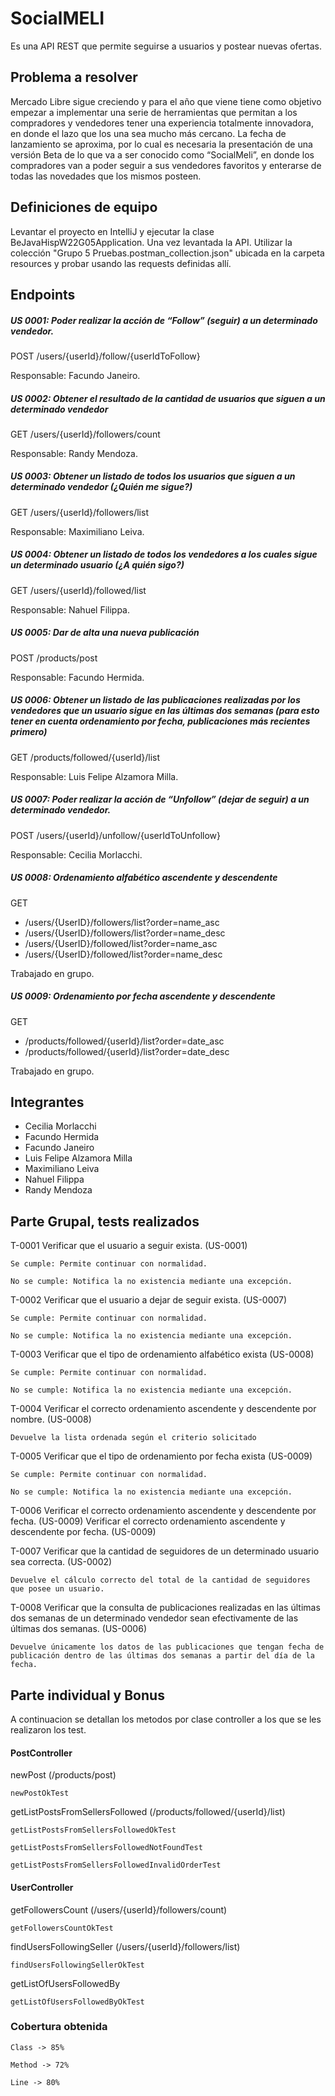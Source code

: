 # SocialMELI
Es una API REST que permite seguirse a usuarios y postear nuevas ofertas.

## Problema a resolver
Mercado Libre sigue creciendo y para el año que viene  tiene como objetivo empezar a implementar una serie de herramientas que permitan a los compradores y vendedores tener una experiencia totalmente innovadora, en donde el lazo que los una sea mucho más cercano.
La fecha de lanzamiento se aproxima, por lo cual es necesaria la presentación de una versión Beta de lo que va a ser conocido como “SocialMeli”, en donde los compradores van a poder seguir a sus vendedores favoritos y enterarse de todas las novedades que los mismos posteen.

## Definiciones de equipo
Levantar el proyecto en IntelliJ y ejecutar la clase BeJavaHispW22G05Application.
Una vez levantada la API. Utilizar la colección "Grupo 5 Pruebas.postman_collection.json" ubicada en la carpeta resources y probar usando las requests definidas allí.

## Endpoints
##### US 0001: Poder realizar la acción de “Follow” (seguir) a un determinado vendedor.
POST /users/{userId}/follow/{userIdToFollow}

Responsable: Facundo Janeiro.


##### US 0002: Obtener el resultado de la cantidad de usuarios que siguen a un determinado vendedor
GET /users/{userId}/followers/count

Responsable: Randy Mendoza.

##### US 0003: Obtener un listado de todos los usuarios que siguen a un determinado vendedor (¿Quién me sigue?)
GET /users/{userId}/followers/list

Responsable: Maximiliano Leiva.

##### US 0004: Obtener un listado de todos los vendedores a los cuales sigue un determinado usuario (¿A quién sigo?)
GET /users/{userId}/followed/list

Responsable: Nahuel Filippa.

##### US 0005: Dar de alta una nueva publicación
POST /products/post

Responsable: Facundo Hermida.

##### US 0006: Obtener un listado de las publicaciones realizadas por los vendedores que un usuario sigue en las últimas dos semanas (para esto tener en cuenta ordenamiento por fecha, publicaciones más recientes primero)
GET /products/followed/{userId}/list

Responsable: Luis Felipe Alzamora Milla.

##### US 0007: Poder realizar la acción de “Unfollow” (dejar de seguir) a un determinado vendedor.
POST /users/{userId}/unfollow/{userIdToUnfollow}

Responsable: Cecilia Morlacchi.

##### US 0008: Ordenamiento alfabético ascendente y descendente
GET
- /users/{UserID}/followers/list?order=name_asc
- /users/{UserID}/followers/list?order=name_desc
- /users/{UserID}/followed/list?order=name_asc
- /users/{UserID}/followed/list?order=name_desc

Trabajado en grupo.

##### US 0009: Ordenamiento por fecha ascendente y descendente

GET
- /products/followed/{userId}/list?order=date_asc
- /products/followed/{userId}/list?order=date_desc

Trabajado en grupo.

## Integrantes
- Cecilia Morlacchi
- Facundo Hermida
- Facundo Janeiro
- Luis Felipe Alzamora Milla
- Maximiliano Leiva
- Nahuel Filippa
- Randy Mendoza

## Parte Grupal, tests realizados


T-0001 Verificar que el usuario a seguir exista. (US-0001)

    Se cumple: Permite continuar con normalidad.

    No se cumple: Notifica la no existencia mediante una excepción.

T-0002 Verificar que el usuario a dejar de seguir exista. (US-0007)
    
    Se cumple: Permite continuar con normalidad.
    
    No se cumple: Notifica la no existencia mediante una excepción.

T-0003 Verificar que el tipo de ordenamiento alfabético exista (US-0008)


    Se cumple: Permite continuar con normalidad.
    
    No se cumple: Notifica la no existencia mediante una excepción.

T-0004 Verificar el correcto ordenamiento ascendente y descendente por nombre. (US-0008)

    Devuelve la lista ordenada según el criterio solicitado

T-0005 Verificar que el tipo de ordenamiento por fecha exista (US-0009)
    
    Se cumple: Permite continuar con normalidad.

    No se cumple: Notifica la no existencia mediante una excepción.

T-0006 Verificar el correcto ordenamiento ascendente y descendente por fecha. (US-0009) 
    Verificar el correcto ordenamiento ascendente y descendente por fecha. (US-0009)

T-0007 Verificar que la cantidad de seguidores de un determinado usuario sea correcta. (US-0002)
    
    Devuelve el cálculo correcto del total de la cantidad de seguidores que posee un usuario.

T-0008
Verificar que la consulta de publicaciones realizadas en las últimas dos semanas de un determinado vendedor sean efectivamente de las últimas dos semanas. (US-0006)

    Devuelve únicamente los datos de las publicaciones que tengan fecha de publicación dentro de las últimas dos semanas a partir del día de la fecha.

## Parte individual y Bonus

A continuacion se detallan los metodos por clase controller a los que se les realizaron los test. 

#### PostController

newPost (/products/post)
    
    newPostOkTest

getListPostsFromSellersFollowed (/products/followed/{userId}/list)

    getListPostsFromSellersFollowedOkTest

    getListPostsFromSellersFollowedNotFoundTest

    getListPostsFromSellersFollowedInvalidOrderTest
 
#### UserController

getFollowersCount (/users/{userId}/followers/count)

    getFollowersCountOkTest

findUsersFollowingSeller (/users/{userId}/followers/list)

    findUsersFollowingSellerOkTest

getListOfUsersFollowedBy

    getListOfUsersFollowedByOkTest

### Cobertura obtenida

    Class -> 85%
    
    Method -> 72%
    
    Line -> 80%
